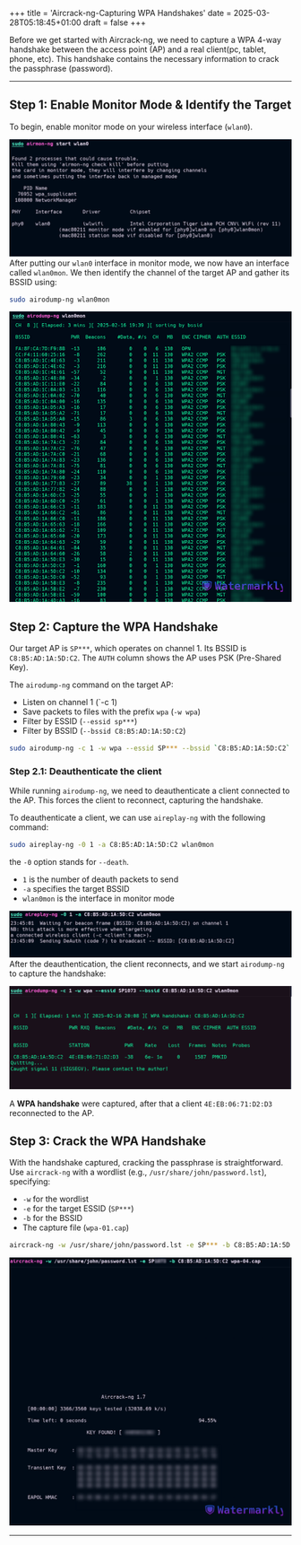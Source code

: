 +++
title = 'Aircrack-ng-Capturing WPA Handshakes'
date = 2025-03-28T05:18:45+01:00
draft = false
+++


Before we get started with Aircrack-ng, we need to capture a WPA 4-way handshake between the access point (AP) and a real client(pc, tablet, phone, etc). This handshake contains the necessary information to crack the passphrase (password).

---

## Step 1: Enable Monitor Mode & Identify the Target

To begin, enable monitor mode on your wireless interface (`wlan0`).

![Alt text](image1.png)
After putting our `wlan0` interface in monitor mode, we now have an interface called `wlan0mon`. We then identify the channel of the target AP and gather its BSSID using:

```bash
sudo airodump-ng wlan0mon
```

![](Screenshot_2025-02-16_23-10-49.png)

## Step 2: Capture the WPA Handshake

Our target AP is `SP***`, which operates on channel 1. Its BSSID is `C8:B5:AD:1A:5D:C2`. The `AUTH` column shows the AP uses PSK (Pre-Shared Key).


The `airodump-ng` command on the target AP:

- Listen on channel 1 (`-c 1)
- Save packets to files with the prefix `wpa` (`-w wpa`)
- Filter by ESSID (`--essid sp***`)
- Filter by BSSID (`--bssid C8:B5:AD:1A:5D:C2`)

```bash
sudo airodump-ng -c 1 -w wpa --essid SP*** --bssid `C8:B5:AD:1A:5D:C2` wlan0mon
```

### Step 2.1: Deauthenticate the client

While running `airodump-ng`, we need to deauthenticate a client connected to the AP. This forces the client to reconnect, capturing the handshake.

To deauthenticate a client, we can use `aireplay-ng` with the following command:
```bash
sudo aireplay-ng -0 1 -a C8:B5:AD:1A:5D:C2 wlan0mon
```
the `-0` option stands for `--death`.
- `1` is the number of deauth packets to send
- `-a` specifies the target BSSID
- `wlan0mon` is the interface in monitor mode

![](Screenshot_2025-02-16_23-48-37.png)
After the deauthentication, the client reconnects, and we start  `airodump-ng` to capture the handshake:


![](Screenshot_2025-02-16_21-53-36.png)

A **WPA handshake** were captured, after that a client `4E:EB:06:71:D2:D3` reconnected to the AP.

## Step 3: Crack the WPA Handshake

With the handshake captured, cracking the passphrase is straightforward. Use `aircrack-ng` with a wordlist (e.g., `/usr/share/john/password.lst`), specifying:

- `-w` for the wordlist
- `-e` for the target ESSID (`SP***`)
- `-b` for the BSSID
- The capture file (`wpa-01.cap`)

```bash
aircrack-ng -w /usr/share/john/password.lst -e SP*** -b C8:B5:AD:1A:5D:C2 wpa-01.cap
```

![](Screenshot_2025-02-16_22-12-33%20(2).png)

---
